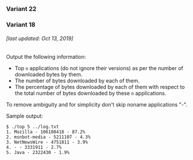 ### Variant 22

### Variant 18

###### [last updated: Oct 13, 2019]

Output the following information:

* Top `n` applications (do not ignore their versions) as per the number of downloaded bytes by them.
* The number of bytes downloaded by each of them.
* The percentage of bytes downloaded by each of them with respect to the total number of bytes downloaded by these `n` applications.

To remove ambiguity and for simplicity don't skip noname applications "-".

Sample output:

```
$ ./top 5 ../log.txt
1. Mozilla - 106108418 - 87.2%
2. msnbot-media - 5211107 - 4.3%
3. NetNewsWire - 4751811 - 3.9%
4. - - 3331911 - 2.7%
5. Java - 2322430 - 1.9%
```
